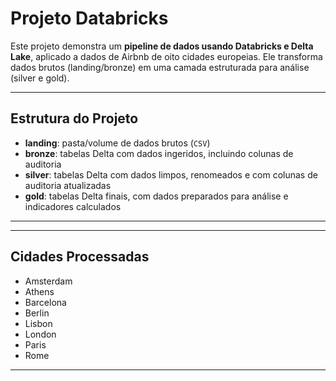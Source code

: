 # Projeto Databricks

Este projeto demonstra um **pipeline de dados usando Databricks e Delta Lake**, aplicado a dados de Airbnb de oito cidades europeias. Ele transforma dados brutos (landing/bronze) em uma camada estruturada para análise (silver e gold).


---



## Estrutura do Projeto

- **landing**: pasta/volume de dados brutos (`CSV`)
- **bronze**: tabelas Delta com dados ingeridos, incluindo colunas de auditoria
- **silver**: tabelas Delta com dados limpos, renomeados e com colunas de auditoria atualizadas
- **gold**: tabelas Delta finais, com dados preparados para análise e indicadores calculados

---
---

## Cidades Processadas

- Amsterdam  
- Athens  
- Barcelona  
- Berlin  
- Lisbon  
- London  
- Paris  
- Rome  

---
